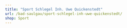 ```yaml
---
title: "Sport Schlegel Inh. Uwe Quickenstedt"
url: /bad-saulgau/sport-schlegel-inh-uwe-quickenstedt/
shop: Sport
---
```

